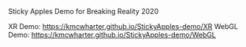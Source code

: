 ﻿Sticky Apples Demo for Breaking Reality 2020

XR Demo: https://kmcwharter.github.io/StickyApples-demo/XR
WebGL Demo: https://kmcwharter.github.io/StickyApples-demo/WebGL